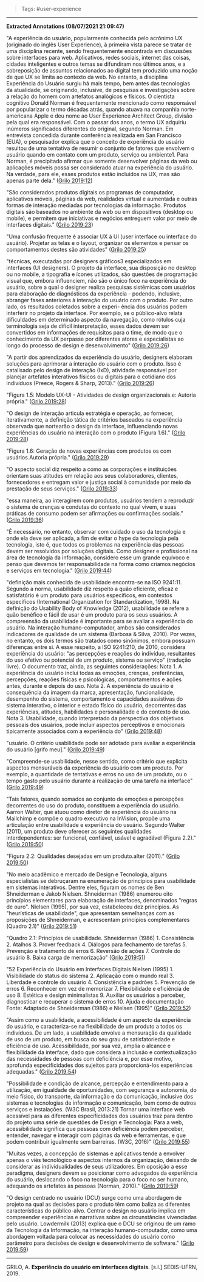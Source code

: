 > Tags: #user-experience
---

**Extracted Annotations (08/07/2021 21:09:47)**

"A experiência do usuário, popularmente conhecida pelo acrônimo UX (originado do inglês User Experience), à primeira vista parece se tratar de uma disciplina recente, sendo frequentemente encontrada em discussões sobre interfaces para web. Aplicativos, redes sociais, internet das coisas, cidades inteligentes e outros temas se difundiram nos últimos anos, e a sobreposição de assuntos relacionados ao digital tem produzido uma noção de que UX se limita ao contexto da web. No entanto, a disciplina Experiência do Usuário surgiu há mais tempo, bem antes das tecnologias da atualidade, se originando, inclusive, de pesquisas e investigações sobre a relação do homem com artefatos analógicos e físicos. O cientista cognitivo Donald Norman é frequentemente mencionado como responsável por popularizar o termo décadas atrás, quando atuava na companhia norte-americana Apple e deu nome ao User Experience Architect Group, divisão pela qual era responsável. Com o passar dos anos, o termo UX adquiriu inúmeros significados diferentes do original, segundo Norman. Em entrevista concedida durante conferência realizada em San Francisco (EUA), o pesquisador explica que o conceito de experiência do usuário resultou de uma tentativa de resumir o conjunto de fatores que envolvem o usuário quando em contato com um produto, serviço ou ambiente1. Para Norman, é precipitado afirmar que somente desenvolver páginas da web ou aplicações móveis possa ser considerado atuar na experiência do usuário. Na verdade, para ele, esses produtos estão incluídos na UX, mas são apenas parte dela." ([Grilo 2019:12](zotero://open-pdf/library/items/9FWA9TBV?page=12))

"São considerados produtos digitais os programas de computador, aplicativos móveis, páginas da web, realidades virtual e aumentada e outras formas de interação mediadas por tecnologias da informação. Produtos digitais são baseados no ambiente da web ou em dispositivos (desktop ou mobile), e permitem que iniciativas e negócios entreguem valor por meio de interfaces digitais." ([Grilo 2019:23](zotero://open-pdf/library/items/9FWA9TBV?page=23))

"Uma confusão frequente é associar UX à UI (user interface ou interface do usuário). Projetar as telas e o layout, organizar os elementos e pensar os comportamentos destes são atividades" ([Grilo 2019:25](zotero://open-pdf/library/items/9FWA9TBV?page=25))

"técnicas, executadas por designers gráficos3 especializados em interfaces (UI designers). O projeto da interface, sua disposição no desktop ou no mobile, a tipografia e ícones utilizados, são questões de programação visual que, embora influenciem, não são o único foco na experiência do usuário, sobre a qual o designer realiza pesquisas sistêmicas com usuários para elaboração de diagnósticos da experiência - podendo, inclusive, abranger fases anteriores à interação do usuário com o produto. Por outro lado, os resultados coletados sobre a experi- ência dos usuários podem interferir no projeto da interface. Por exemplo, se o público-alvo relata dificuldades em determinado aspecto da navegação, como rótulos cuja terminologia seja de difícil interpretação, esses dados devem ser convertidos em informações de requisitos para o time, de modo que o conhecimento da UX perpasse por diferentes atores e especialistas ao longo do processo de design e desenvolvimento" ([Grilo 2019:26](zotero://open-pdf/library/items/9FWA9TBV?page=26))

"A partir dos aprendizados da experiência do usuário, designers elaboram soluções para aprimorar a interação do usuário com o produto. Isso é catalisado pelo design de interação (IxD), atividade responsável por planejar artefatos interativos físicos ou digitais para o cotidiano dos indivíduos (Preece, Rogers & Sharp, 2013)." ([Grilo 2019:26](zotero://open-pdf/library/items/9FWA9TBV?page=26))

"Figura 1.5: Modelo UX-UI - Atividades de design organizacionais.e: Autoria própria." ([Grilo 2019:28](zotero://open-pdf/library/items/9FWA9TBV?page=28))

"O design de interação articula estratégia e operação, ao fornecer, iterativamente, a definição tática de critérios baseados na experiência observada que nortearão o design da interface, influenciando novas experiências do usuário na interação com o produto (Figura 1.6)." ([Grilo 2019:28](zotero://open-pdf/library/items/9FWA9TBV?page=28))

"Figura 1.6: Geração de novas experiências com produtos os com usuários.Autoria própria." ([Grilo 2019:29](zotero://open-pdf/library/items/9FWA9TBV?page=29))

"O aspecto social diz respeito a como as corporações e instituições orientam suas atitudes em relação aos seus colaboradores, clientes, fornecedores e entregam valor e justiça social à comunidade por meio da prestação de seus serviços." ([Grilo 2019:33](zotero://open-pdf/library/items/9FWA9TBV?page=33))

"essa maneira, ao interagirem com produtos, usuários tendem a reproduzir o sistema de crenças e condutas do contexto no qual vivem, e suas práticas de consumo podem ser afirmações ou confirmações sociais." ([Grilo 2019:36](zotero://open-pdf/library/items/9FWA9TBV?page=36))

"É necessário, no entanto, observar com cuidado o uso da tecnologia e onde ela deve ser aplicada, a fim de evitar o hype da tecnologia pela tecnologia, isto é, que todos os problemas na experiência das pessoas devem ser resolvidos por soluções digitais. Como designer e profissional na área de tecnologia da informação, considero esse um grande equívoco e penso que devemos ter responsabilidade na forma como criamos negócios e serviços em tecnologia." ([Grilo 2019:44](zotero://open-pdf/library/items/9FWA9TBV?page=44))

"definição mais conhecida de usabilidade encontra-se na ISO 9241:11. Segundo a norma, usabilidade diz respeito a quão eficiente, eficaz e satisfatório é um produto para usuários específicos, em contextos específicos (International Organization for Standardization, 1998). Na definição do Usability Body of Knowledge (2012), usabilidade se refere a quão benéfico e fácil de usar é um produto para os seus usuários. A compreensão da usabilidade é importante para se avaliar a experiência do usuário. Na interação humano-computador, ambos são considerados indicadores de qualidade de um sistema (Barbosa & Silva, 2010). Por vezes, no entanto, os dois termos são tratados como sinônimos, embora possuam diferenças entre si. A esse respeito, a ISO 9241:210, de 2010, considera experiência do usuário: "as percepções e reações do indivíduo, resultantes do uso efetivo ou potencial de um produto, sistema ou serviço" (tradução livre). O documento traz, ainda, as seguintes considerações: Nota 1. A experiência do usuário inclui todas as emoções, crenças, preferências, percepções, reações físicas e psicológicas, comportamentos e ações antes, durante e depois do uso. Nota 2. A experiência do usuário é consequência da imagem da marca, apresentação, funcionalidade, desempenho do sistema, comportamento e capacidades assistivas do sistema interativo, o interior e estado físico do usuário, decorrentes das experiências, atitudes, habilidades e personalidade e do contexto de uso. Nota 3. Usabilidade, quando interpretado da perspectiva dos objetivos pessoais dos usuários, pode incluir aspectos perceptivos e emocionais tipicamente associados com a experiência do" ([Grilo 2019:48](zotero://open-pdf/library/items/9FWA9TBV?page=48))

"usuário. O critério usabilidade pode ser adotado para avaliar a experiência do usuário [grifo meu]." ([Grilo 2019:49](zotero://open-pdf/library/items/9FWA9TBV?page=49))

"Compreende-se usabilidade, nesse sentido, como critério que explicita aspectos mensuráveis da experiência do usuário com um produto. Por exemplo, a quantidade de tentativas e erros no uso de um produto, ou o tempo gasto pelo usuário durante a realização de uma tarefa na interface" ([Grilo 2019:49](zotero://open-pdf/library/items/9FWA9TBV?page=49))

"Tais fatores, quando somados ao conjunto de emoções e percepções decorrentes do uso do produto, constituem a experiência do usuário. Aarron Walter, que atuou como diretor de experiência do usuário na Mailchimp e compõe o quadro executivo na InVision, propõe uma articulação entre usabilidade e experiência do usuário. Segundo Walter (2011), um produto deve oferecer as seguintes qualidades interdependentes: ser funcional, confiável, usável e agradável (Figura 2.2)." ([Grilo 2019:50](zotero://open-pdf/library/items/9FWA9TBV?page=50))

"Figura 2.2: Qualidades desejadas em um produto.alter (2011)." ([Grilo 2019:50](zotero://open-pdf/library/items/9FWA9TBV?page=50))

"No meio acadêmico e mercado de Design e Tecnologia, alguns especialistas se debruçaram na enumeração de princípios para usabilidade em sistemas interativos. Dentre eles, figuram os nomes de Ben Shneiderman e Jakob Nielsen. Shneiderman (1986) enumerou oito princípios elementares para elaboração de interfaces, denominados "regras de ouro". Nielsen (1995), por sua vez, estabeleceu dez princípios. As "heurísticas de usabilidade", que apresentam semelhanças com as proposições de Shneiderman, e acrescentam princípios complementares (Quadro 2.1)" ([Grilo 2019:51](zotero://open-pdf/library/items/9FWA9TBV?page=51))

"Quadro 2.1: Princípios de usabilidade. Shneiderman (1986) 1. Consistência 2. Atalhos 3. Prover feedback 4. Diálogos para fechamento de tarefas 5. Prevenção e tratamento de erros 6. Reversão de ações 7. Controle do usuário 8. Baixa carga de memorização" ([Grilo 2019:51](zotero://open-pdf/library/items/9FWA9TBV?page=51))

"52 Experiência do Usuário em Interfaces Digitais Nielsen (1995) 1. Visibilidade do status do sistema 2. Aplicação com o mundo real 3. Liberdade e controle do usuário 4. Consistência e padrões 5. Prevenção de erros 6. Reconhecer em vez de memorizar 7. Flexibilidade e eficiência de uso 8. Estética e design minimalistas 9. Auxiliar os usuários a perceber, diagnosticar e recuperar o sistema de erros 10. Ajuda e documentação Fonte: Adaptado de Shneiderman (1986) e Nielsen (1995)" ([Grilo 2019:52](zotero://open-pdf/library/items/9FWA9TBV?page=52))

"Assim como a usabilidade, a acessibilidade é um aspecto da experiência do usuário, e caracteriza-se na flexibilidade de um produto a todos os indivíduos. De um lado, a usabilidade envolve a mensuração da qualidade de uso de um produto, em busca do seu grau de satisfatoriedade e eficiência de uso. Acessibilidade, por sua vez, amplia o alcance e flexibilidade da interface, dado que considera a inclusão e contextualização das necessidades de pessoas com deficiência e, por esse motivo, aprofunda especificidades dos sujeitos para proporcioná-los experiências adequadas." ([Grilo 2019:54](zotero://open-pdf/library/items/9FWA9TBV?page=54))

"Possibilidade e condição de alcance, percepção e entendimento para a utilização, em igualdade de oportunidades, com segurança e autonomia, do meio físico, do transporte, da informação e da comunicação, inclusive dos sistemas e tecnologias de informação e comunicação, bem como de outros serviços e instalações. (W3C Brasil, 2013:21) Tornar uma interface web acessível para as diferentes especificidades dos usuários traz para dentro do projeto uma série de questões de Design e Tecnologia: Para a web, acessibilidade significa que pessoas com deficiência podem perceber, entender, navegar e interagir com páginas da web e ferramentas, e que podem contribuir igualmente sem barreiras. (W3C, 2016)" ([Grilo 2019:55](zotero://open-pdf/library/items/9FWA9TBV?page=55))

"Muitas vezes, a concepção de sistemas e aplicativos tende a envolver apenas o viés tecnológico e aspectos internos da organização, deixando de considerar as individualidades de seus utilizadores. Em oposição a esse paradigma, designers devem se posicionar como advogados da experiência do usuário, deslocando o foco na tecnologia para o foco no ser humano, adequando os artefatos às pessoas (Norman, 2010)." ([Grilo 2019:59](zotero://open-pdf/library/items/9FWA9TBV?page=59))

"O design centrado no usuário (DCU) surge como uma abordagem de projeto na qual as decisões para o produto têm como baliza as diferentes características do público-alvo. Centrar o design no usuário implica em compreender experiências e narrativas sobre as circunstâncias vivenciadas pelo usuário. Lowdermilk (2013) explica que o DCU se originou de um ramo da Tecnologia da Informação, na interação humano-computador, como uma abordagem voltada para colocar as necessidades do usuário como parâmetro para decisões de design e desenvolvimento de software." ([Grilo 2019:59](zotero://open-pdf/library/items/9FWA9TBV?page=59))

---
GRILO, A. **Experiência do usuário em interfaces digitais**. [s.l.] SEDIS-UFRN, 2019.